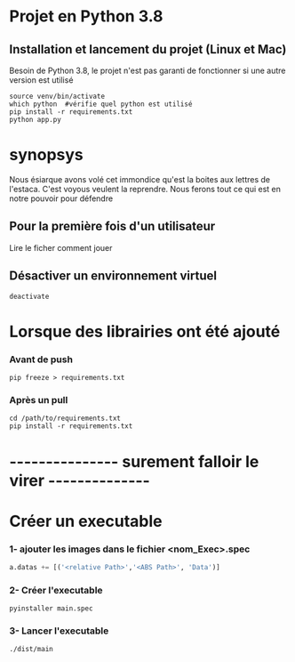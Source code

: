 # Projet en Python 3.8

## Installation et lancement du projet (Linux et Mac)
Besoin de Python 3.8, le projet n'est pas garanti de fonctionner si une autre version est utilisé
```shell
source venv/bin/activate
which python  #vérifie quel python est utilisé
pip install -r requirements.txt
python app.py
```

# synopsys
Nous ésiarque avons volé cet immondice qu'est la boites aux lettres de l'estaca.
C'est voyous veulent la reprendre. Nous ferons tout ce qui est en notre pouvoir pour 
défendre 

## Pour la première fois d'un utilisateur 
Lire le ficher comment jouer 



## Désactiver un environnement virtuel
```shell
deactivate
```

# Lorsque des librairies ont été ajouté 
### Avant de push
```shell
pip freeze > requirements.txt
```
### Après un pull
```shell
cd /path/to/requirements.txt
pip install -r requirements.txt
```


# --------------- surement falloir le virer --------------

# Créer un executable
### 1- ajouter les images dans le fichier <nom_Exec>.spec
```python
a.datas += [('<relative Path>','<ABS Path>', 'Data')]
```
### 2- Créer l'executable
```shell
pyinstaller main.spec
```
### 3- Lancer l'executable
```shell
./dist/main 
```


